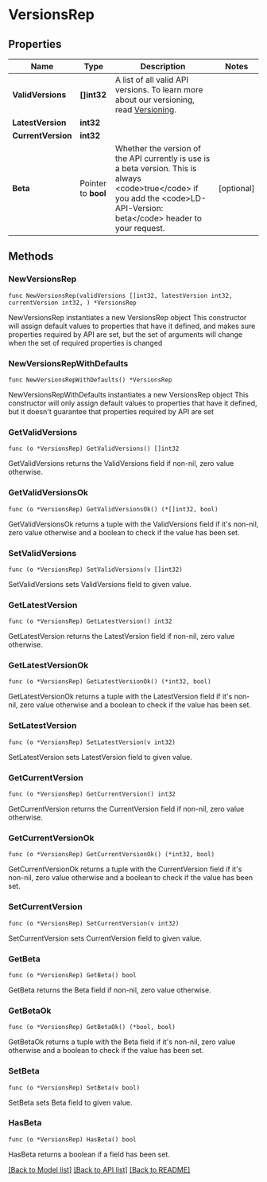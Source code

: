 # VersionsRep

## Properties

Name | Type | Description | Notes
------------ | ------------- | ------------- | -------------
**ValidVersions** | **[]int32** | A list of all valid API versions. To learn more about our versioning, read [Versioning](https://apidocs.launchdarkly.com/#section/Overview/Versioning). | 
**LatestVersion** | **int32** |  | 
**CurrentVersion** | **int32** |  | 
**Beta** | Pointer to **bool** | Whether the version of the API currently is use is a beta version. This is always &lt;code&gt;true&lt;/code&gt; if you add the &lt;code&gt;LD-API-Version: beta&lt;/code&gt; header to your request. | [optional] 

## Methods

### NewVersionsRep

`func NewVersionsRep(validVersions []int32, latestVersion int32, currentVersion int32, ) *VersionsRep`

NewVersionsRep instantiates a new VersionsRep object
This constructor will assign default values to properties that have it defined,
and makes sure properties required by API are set, but the set of arguments
will change when the set of required properties is changed

### NewVersionsRepWithDefaults

`func NewVersionsRepWithDefaults() *VersionsRep`

NewVersionsRepWithDefaults instantiates a new VersionsRep object
This constructor will only assign default values to properties that have it defined,
but it doesn't guarantee that properties required by API are set

### GetValidVersions

`func (o *VersionsRep) GetValidVersions() []int32`

GetValidVersions returns the ValidVersions field if non-nil, zero value otherwise.

### GetValidVersionsOk

`func (o *VersionsRep) GetValidVersionsOk() (*[]int32, bool)`

GetValidVersionsOk returns a tuple with the ValidVersions field if it's non-nil, zero value otherwise
and a boolean to check if the value has been set.

### SetValidVersions

`func (o *VersionsRep) SetValidVersions(v []int32)`

SetValidVersions sets ValidVersions field to given value.


### GetLatestVersion

`func (o *VersionsRep) GetLatestVersion() int32`

GetLatestVersion returns the LatestVersion field if non-nil, zero value otherwise.

### GetLatestVersionOk

`func (o *VersionsRep) GetLatestVersionOk() (*int32, bool)`

GetLatestVersionOk returns a tuple with the LatestVersion field if it's non-nil, zero value otherwise
and a boolean to check if the value has been set.

### SetLatestVersion

`func (o *VersionsRep) SetLatestVersion(v int32)`

SetLatestVersion sets LatestVersion field to given value.


### GetCurrentVersion

`func (o *VersionsRep) GetCurrentVersion() int32`

GetCurrentVersion returns the CurrentVersion field if non-nil, zero value otherwise.

### GetCurrentVersionOk

`func (o *VersionsRep) GetCurrentVersionOk() (*int32, bool)`

GetCurrentVersionOk returns a tuple with the CurrentVersion field if it's non-nil, zero value otherwise
and a boolean to check if the value has been set.

### SetCurrentVersion

`func (o *VersionsRep) SetCurrentVersion(v int32)`

SetCurrentVersion sets CurrentVersion field to given value.


### GetBeta

`func (o *VersionsRep) GetBeta() bool`

GetBeta returns the Beta field if non-nil, zero value otherwise.

### GetBetaOk

`func (o *VersionsRep) GetBetaOk() (*bool, bool)`

GetBetaOk returns a tuple with the Beta field if it's non-nil, zero value otherwise
and a boolean to check if the value has been set.

### SetBeta

`func (o *VersionsRep) SetBeta(v bool)`

SetBeta sets Beta field to given value.

### HasBeta

`func (o *VersionsRep) HasBeta() bool`

HasBeta returns a boolean if a field has been set.


[[Back to Model list]](../README.md#documentation-for-models) [[Back to API list]](../README.md#documentation-for-api-endpoints) [[Back to README]](../README.md)


